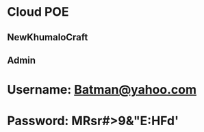 # Cloud POE

## NewKhumaloCraft 
## Admin 
# Username: Batman@yahoo.com
# Password: MRsr#>9&"E:HFd'
